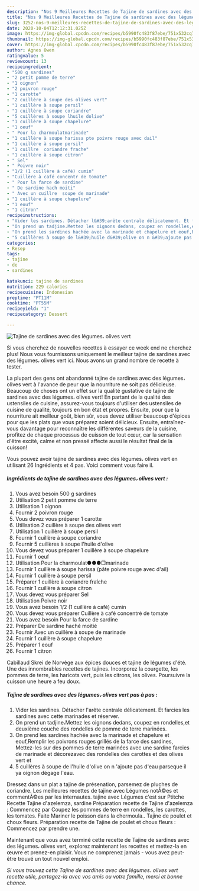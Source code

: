 ```yaml
---
description: "Nos 9 Meilleures Recettes de Tajine de sardines avec des légumes، olives vert"
title: "Nos 9 Meilleures Recettes de Tajine de sardines avec des légumes، olives vert"
slug: 3252-nos-9-meilleures-recettes-de-tajine-de-sardines-avec-des-legumes-olives-vert
date: 2020-10-04T12:12:31.025Z
image: https://img-global.cpcdn.com/recipes/b5990fc483f87ebe/751x532cq70/tajine-de-sardines-avec-des-legumes،-olives-vert-photo-principale-de-la-recette.jpg
thumbnail: https://img-global.cpcdn.com/recipes/b5990fc483f87ebe/751x532cq70/tajine-de-sardines-avec-des-legumes،-olives-vert-photo-principale-de-la-recette.jpg
cover: https://img-global.cpcdn.com/recipes/b5990fc483f87ebe/751x532cq70/tajine-de-sardines-avec-des-legumes،-olives-vert-photo-principale-de-la-recette.jpg
author: Agnes Owen
ratingvalue: 5
reviewcount: 13
recipeingredient:
- "500 g sardines"
- "2 petit pomme de terre"
- "1 oignon"
- "2 poivron rouge"
- "1 carotte"
- "2 cuillère à soupe des olives vert"
- "1 cuillère à soupe persil"
- "1 cuillère à soupe coriandre"
- "5 cuillères à soupe lhuile dolive"
- "1 cuillère à soupe chapelure"
- "1 oeuf"
- " Pour la charmoulatmarinade"
- "1 cuillère à soupe harissa pte poivre rouge avec dail"
- "1 cuillère à soupe persil"
- "1 cuillre  coriandre frache"
- "1 cuillère à soupe citron"
- " Sel"
- " Poivre noir"
- "1/2 (1 cuillère à café) cumin"
- "Cuillère à café concentr de tomate"
- " Pour la farce de sardine"
- " De sardine hach moiti"
- " Avec un cuillre  soupe de marinade"
- "1 cuillère à soupe chapelure"
- "1 eouf"
- "1 citron"
recipeinstructions:
- "Vider les sardines. Détacher l&#39;arête centrale délicatement. Et farcies les sardines avec cette marinades et réserver."
- "On prend un tadjine،Mettez les oignons dedans, coupez en rondelles,et deuxième couche des rondelles de pomme de terre marinées."
- "On prend les sardines hachée avec la marinade et chapelure et eouf,Remplir les poivrons rouges grillés de la farce des sardines, Mettez-les sur des pommes de terre marinées avec une sardine farcies de marinade et décorezavec des rondelles des carottes et des olives vert et"
- "5 cuillères à soupe de l&#39;huile d&#39;olive on n &#39;ajoute pas d&#39;eau parseque il ya oignon dégage l&#39;eau."
categories:
- Resep
tags:
- tajine
- de
- sardines

katakunci: tajine de sardines 
nutrition: 229 calories
recipecuisine: Indonesian
preptime: "PT11M"
cooktime: "PT55M"
recipeyield: "1"
recipecategory: Dessert

---
```



![Tajine de sardines avec des légumes، olives vert](https://img-global.cpcdn.com/recipes/b5990fc483f87ebe/751x532cq70/tajine-de-sardines-avec-des-legumes،-olives-vert-photo-principale-de-la-recette.jpg)

Si vous cherchez de nouvelles recettes à essayer ce week end ne cherchez plus! Nous vous fournissons uniquement le meilleur tajine de sardines avec des légumes، olives vert ici. Nous avons un grand nombre de recette à tester.

La plupart des gens ont abandonné tajine de sardines avec des légumes، olives vert à l'avance de peur que la nourriture ne soit pas délicieuse. Beaucoup de choses ont un effet sur la qualité gustative de tajine de sardines avec des légumes، olives vert! En partant de la qualité des ustensiles de cuisine, assurez-vous toujours d'utiliser des ustensiles de cuisine de qualité, toujours en bon état et propres. Ensuite, pour que la nourriture ait meilleur goût, bien sûr, vous devez utiliser beaucoup d'épices pour que les plats que vous préparez soient délicieux. Ensuite, entraînez-vous davantage pour reconnaître les différentes saveurs de la cuisine, profitez de chaque processus de cuisson de tout cœur, car la sensation d'être excité, calme et non pressé affecte aussi le résultat final de la cuisson!

<!--inarticleads1-->

Vous pouvez avoir tajine de sardines avec des légumes، olives vert en utilisant 26 Ingrédients et 4 pas. Voici comment vous faire il.

##### Ingrédients de tajine de sardines avec des légumes، olives vert :

1. Vous avez besoin 500 g sardines
1. Utilisation 2 petit pomme de terre
1. Utilisation 1 oignon
1. Fournir 2 poivron rouge
1. Vous devez vous préparer 1 carotte
1. Utilisation 2 cuillère à soupe des olives vert
1. Utilisation 1 cuillère à soupe persil
1. Fournir 1 cuillère à soupe coriandre
1. Fournir 5 cuillères à soupe l&#39;huile d&#39;olive
1. Vous devez vous préparer 1 cuillère à soupe chapelure
1. Fournir 1 oeuf
1. Utilisation  Pour la charmoulat●●●□marinade
1. Fournir 1 cuillère à soupe harissa (pâte poivre rouge avec d&#39;ail)
1. Fournir 1 cuillère à soupe persil
1. Préparer 1 cuillère à coriandre fraîche
1. Fournir 1 cuillère à soupe citron
1. Vous devez vous préparer  Sel
1. Utilisation  Poivre noir
1. Vous avez besoin 1/2 (1 cuillère à café) cumin
1. Vous devez vous préparer Cuillère à café concentré de tomate
1. Vous avez besoin  Pour la farce de sardine
1. Préparer  De sardine haché moitié
1. Fournir  Avec un cuillère à soupe de marinade
1. Fournir 1 cuillère à soupe chapelure
1. Préparer 1 eouf
1. Fournir 1 citron


Cabillaud Skrei de Norvège aux épices douces et tajine de légumes d&#39;été. Une des innombrables recettes de tajines. Incorporez la courgette, les pommes de terre, les haricots vert, puis les citrons, les olives. Poursuivre la cuisson une heure a feu doux. 

<!--inarticleads2-->

##### Tajine de sardines avec des légumes، olives vert pas à pas :

1. Vider les sardines. Détacher l&#39;arête centrale délicatement. Et farcies les sardines avec cette marinades et réserver.
1. On prend un tadjine،Mettez les oignons dedans, coupez en rondelles,et deuxième couche des rondelles de pomme de terre marinées.
1. On prend les sardines hachée avec la marinade et chapelure et eouf,Remplir les poivrons rouges grillés de la farce des sardines, Mettez-les sur des pommes de terre marinées avec une sardine farcies de marinade et décorezavec des rondelles des carottes et des olives vert et
1. 5 cuillères à soupe de l&#39;huile d&#39;olive on n &#39;ajoute pas d&#39;eau parseque il ya oignon dégage l&#39;eau.


Dressez dans un plat a tajine de présenation, parsemez de pluches de coriandre. Les meilleures recettes de tajine avec Légumes notÃ©es et commentÃ©es par les internautes. tajine avec Légumes c&#39;est sur Ptitche Recette Tajine d&#39;azelemza, sardine Préparation recette de Tajine d&#39;azelemza : Commencez par Coupez les pommes de terre en rondelles, les carottes, les tomates. Faite Mariner le poisson dans la chermoula.. Tajine de poulet et choux fleurs. Préparation recette de Tajine de poulet et choux fleurs : Commencez par prendre une. 

<!--inarticleads1-->

<p>
Maintenant que vous avez terminé cette recette de Tajine de sardines avec des légumes، olives vert, explorez maintenant les recettes et mettez-la en œuvre et prenez-en plaisir. Vous ne comprenez jamais - vous avez peut-être trouvé un tout nouvel emploi.
</p>

<p>
<i>Si vous trouvez cette Tajine de sardines avec des légumes، olives vert recette utile, partagez-la avec vos amis ou votre famille, merci et bonne chance.</i>
</p>
